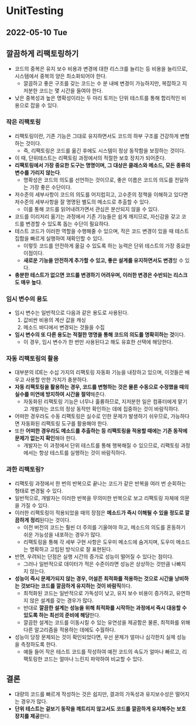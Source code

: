 # UnitTesting
## 2022-05-10 Tue

## 깔끔하게 리팩토링하기
* 코드의 중복은 유지 보수 비용과 변경에 대한 리스크를 늘리는 등 비용을 늘리므로, 시스템에서 중복의 양은 최소화되어야 한다.
  * 깔끔하고 좋은 구조를 갖는 코드는 수 분 내에 변경이 가능하지만, 복잡하고 지저분한 코드는 몇 시간을 들여야 한다.
* 낮은 중복성과 높은 명확성이라는 두 마리 토끼는 단위 테스트를 통해 합리적인 비용으로 잡을 수 있다.

### 작은 리팩토링
* 리팩토링이란, 기존 기능은 그대로 유지하면서도 코드의 하부 구조를 건강하게 변형하는 것이다.
  * 즉, 리팩토링은 코드를 옮긴 후에도 시스템이 정상 동작함을 보장하는 것이다.
* 이 때, 단위테스트는 리팩토링 과정에서의 적절한 보호 장치가 되어준다.
* **리팩토링에서 가장 중요한 도구는 명명이며, 그 대상은 클래스와 메소드, 모든 종류의 변수를 가리지 않는다**.
  * 명확성은 코드의 의도를 선언하는 것이므로, 좋은 이름은 코드의 의도를 전달하는 가장 좋은 수단이다.
* 저수준의 세부사항이 코드의 의도를 어지럽히고, 고수준의 정책을 이해하고 있다면 저수준의 세부사항을 잘 명명된 별도의 메소드로 추출할 수 있다.
  * 이를 통해 코드를 읽어내려가면서 관심은 분산되지 않을 수 있다.
* 코드를 이리저리 옮기는 과정에서 기존 기능들은 쉽게 깨지므로, 자신감을 갖고 코드를 변경할 수 있도록 돕는 수단이 필요하다.
* 테스트 코드가 이러한 역할을 수행해줄 수 있으며, 작은 코드 변경이 있을 때 테스트 집합을 빠르게 실행하여 재확인할 수 있다.
  * 이렇듯 코드를 안전하게 옮길 수 있도록 하는 능력은 단위 테스트의 가장 중요한 이점이다.
  * **새로운 기능을 안전하게 추가할 수 있고, 좋은 설계를 유지하면서도 변경**할 수 있다.
* **충분한 테스트가 없으면 코드를 변경하기 어려우며, 이러한 변경은 수반되는 리스크도 매우 높다**.

### 임시 변수의 용도
* 임시 변수는 일반적으로 다음과 같은 용도로 사용된다.
  1. 값비싼 비용의 계산 값을 캐싱
  2. 메소드 바디에서 변경되는 것들을 수집
* **임시 변수의 또 다른 용도는 적절한 명명을 통해 코드의 의도를 명확히하는 것**이다.
  * 이 경우, 임시 변수가 한 번만 사용된다고 해도 유효한 선택에 해당한다.

### 자동 리팩토링의 활용
* 대부분의 IDE는 수십 가지의 리팩토링 자동화 기능을 내장하고 있으며, 이것들은 배우고 사용할 만한 가치가 충분하다.
* **자동 리팩토링을 활용하는 경우, 코드를 변형하는 것은 물론 수동으로 수정했을 때의 실수를 미연에 방지하여 시간을 절약**해준다.
  * 자동화된 리팩토링 기능은 너무나 훌륭하므로, 지저분한 일은 컴퓨터에게 맡기고 개발자는 코드의 정상 동작만 확인하는 데에 집중하는 것이 바람직하다.
* 어떠한 경우라도 수동 리팩토링은 실수로 인한 문제가 발생하기 쉬우므로, 가능하다면 자동화된 리팩토링 도구를 활용해야 한다.
* 또한 **어떠한 경우라도 메소드를 추출하는 등 리팩토링을 적용할 때에는 기존 동작에 문제가 없는지 확인**해야 한다.
  * 개발자는 이 과정에서 단위 테스트를 통해 행복해질 수 있으므로, 리팩토링 과정에서는 항상 테스트를 실행하는 것이 바람직하다.

### 과한 리팩토링?
* 리팩토링 과정에서 한 번의 반복으로 끝나는 코드가 같은 반복을 여러 번 순회하는 형태로 변경될 수 있다.
* 일반적으로, 개발자는 이러한 반복을 무의미한 반복으로 보고 리팩토링 자체에 의문을 가질 수 있다.
* 이러한 리팩토링이 적용되었을 때의 장점은 **메소드가 즉시 이해될 수 있을 정도로 깔끔하게 정리**된다는 것이다.
  * 이전 버전의 코드는 훨씬 더 주의를 기울여야 하고, 메소드의 의도를 혼동하기 쉬운 가능성을 내포하는 경우가 많다.
  * 리팩토링을 통해 각 세부 구현 사항은 도우미 메소드에 숨겨지며, 도우미 메소드는 명확하고 고립된 방식으로 잘 표현된다.
* 반면, 우려되는 단점은 실행 시간의 증가로 성능이 떨어질 수 있다는 점이다.
  * 그러나 일반적으로 데이터가 적은 수준이라면 성능은 상상하는 것만큼 나빠지지 않는다.
* **성능이 즉시 문제가되지 않는 경우, 어설픈 최적화를 적용하는 것으로 시간을 낭비하는 것보다는 코드를 깔끔하게 유지하는 것이 바람직**하다.
  * 최적화된 코드는 일반적으로 가독성이 낮고, 유지 보수 비용이 증가하고, 유연하지 않은 설계를 갖는 경우가 많다.
  * 반대로 **깔끔한 설계는 성능을 위해 최적화를 시작하는 과정에서 즉시 대응할 수 있도록 하는 최선의 준비에 해당**한다.
  * 깔끔한 설계는 코드를 이동시킬 수 있는 유연성을 제공함은 물론, 최적화를 위해 다른 알고리즘을 적용하는 데에도 수월하다.
* 성능이 당장 문제되는 것이 확인되었다면, 우선 문제가 얼마나 심각한지 실제 성능을 측정하도록 한다.
  * 예들 들어 작은 테스트 코드를 작성하여 예전 코드의 속도가 얼마나 빠르고, 리팩토링한 코드는 얼마나 느린지 파악하여 비교할 수 있다.

## 결론
* 대량의 코드를 빠르게 작성하는 것은 쉽지만, 결과의 가독성과 유지보수성은 떨어지는 경우가 많다.
* **단위 테스트는 겉보기 동작을 깨트리지 않고서도 코드를 깔끔하게 유지해주는 보호 장치를 제공**한다. 